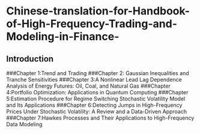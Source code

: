 # Chinese-translation-for-Handbook-of-High-Frequency-Trading-and-Modeling-in-Finance-
## Introduction
###Chapter 1:Trend and Trading
###Chapter 2: Gaussian Inequalities and Tranche Sensitivities 
###Chapter 3:A Nonlinear Lead Lag Dependence Analysis of Energy Futures: Oil, Coal, and Natural Gas
###Chapter 4:Portfolio Optimization: Applications in Quantum Computing
###Chapter 5:Estimation Procedure for Regime Switching Stochastic Volatility Model and Its Applications
###Chapter 6:Detecting Jumps in High-Frequency Prices Under Stochastic Volatility: A Review and a Data-Driven Approach
###Chapter 7:Hawkes Processes and Their Applications to High-Frequency Data Modeling
